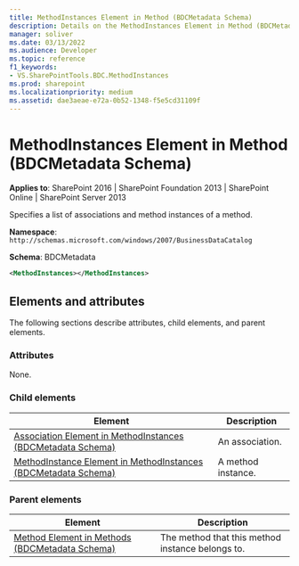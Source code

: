 ```yaml
---
title: MethodInstances Element in Method (BDCMetadata Schema)
description: Details on the MethodInstances Element in Method (BDCMetadata Schema)
manager: soliver
ms.date: 03/13/2022
ms.audience: Developer
ms.topic: reference
f1_keywords:
- VS.SharePointTools.BDC.MethodInstances
ms.prod: sharepoint
ms.localizationpriority: medium
ms.assetid: dae3aeae-e72a-0b52-1348-f5e5cd31109f
---
```


# MethodInstances Element in Method (BDCMetadata Schema)

**Applies to**: SharePoint 2016 | SharePoint Foundation 2013 | SharePoint Online | SharePoint Server 2013

Specifies a list of associations and method instances of a method.

**Namespace**: `http://schemas.microsoft.com/windows/2007/BusinessDataCatalog`

**Schema**: BDCMetadata

```XML
<MethodInstances></MethodInstances>
```

## Elements and attributes

The following sections describe attributes, child elements, and parent elements.

### Attributes

None.

### Child elements

  
| Element | Description |
| --- | --- |
| [Association Element in MethodInstances (BDCMetadata Schema)](association-element-in-methodinstances-bdcmetadata-schema.md) | An association. |
| [MethodInstance Element in MethodInstances (BDCMetadata Schema)](methodinstance-element-in-methodinstances-bdcmetadata-schema.md) | A method instance. |

### Parent elements

  
| Element | Description |
| --- | --- |
| [Method Element in Methods (BDCMetadata Schema)](method-element-in-methods-bdcmetadata-schema.md) | The method that this method instance belongs to. |










